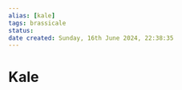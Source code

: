 ```yaml
---
alias: [kale]
tags: brassicale
status:
date created: Sunday, 16th June 2024, 22:38:35
---
```


# Kale